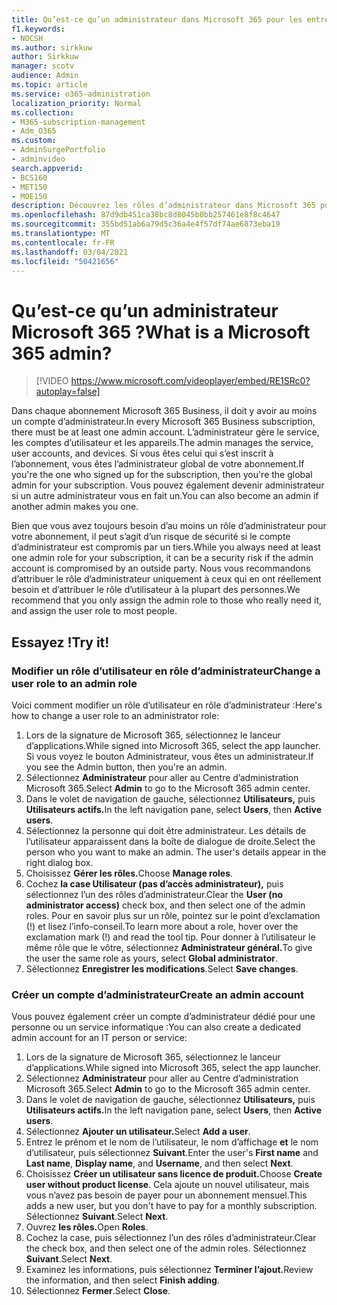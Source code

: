 ```yaml
---
title: Qu’est-ce qu’un administrateur dans Microsoft 365 pour les entreprises ?
f1.keywords:
- NOCSH
ms.author: sirkkuw
author: Sirkkuw
manager: scotv
audience: Admin
ms.topic: article
ms.service: o365-administration
localization_priority: Normal
ms.collection:
- M365-subscription-management
- Adm_O365
ms.custom:
- AdminSurgePortfolio
- adminvideo
search.appverid:
- BCS160
- MET150
- MOE150
description: Découvrez les rôles d’administrateur dans Microsoft 365 pour les entreprises.
ms.openlocfilehash: 87d9db451ca38bc8d8045b0bb257461e8f8c4647
ms.sourcegitcommit: 355bd51ab6a79d5c36a4e4f57df74ae6873eba19
ms.translationtype: MT
ms.contentlocale: fr-FR
ms.lasthandoff: 03/04/2021
ms.locfileid: "50421656"
---
```

# <a name="what-is-a-microsoft-365-admin"></a><span data-ttu-id="5ae27-103">Qu’est-ce qu’un administrateur Microsoft 365 ?</span><span class="sxs-lookup"><span data-stu-id="5ae27-103">What is a Microsoft 365 admin?</span></span>

> [!VIDEO https://www.microsoft.com/videoplayer/embed/RE1SRc0?autoplay=false]

<span data-ttu-id="5ae27-104">Dans chaque abonnement Microsoft 365 Business, il doit y avoir au moins un compte d’administrateur.</span><span class="sxs-lookup"><span data-stu-id="5ae27-104">In every Microsoft 365 Business subscription, there must be at least one admin account.</span></span> <span data-ttu-id="5ae27-105">L’administrateur gère le service, les comptes d’utilisateur et les appareils.</span><span class="sxs-lookup"><span data-stu-id="5ae27-105">The admin manages the service, user accounts, and devices.</span></span> <span data-ttu-id="5ae27-106">Si vous êtes celui qui s’est inscrit à l’abonnement, vous êtes l’administrateur global de votre abonnement.</span><span class="sxs-lookup"><span data-stu-id="5ae27-106">If you're the one who signed up for the subscription, then you're the global admin for your subscription.</span></span> <span data-ttu-id="5ae27-107">Vous pouvez également devenir administrateur si un autre administrateur vous en fait un.</span><span class="sxs-lookup"><span data-stu-id="5ae27-107">You can also become an admin if another admin makes you one.</span></span>

<span data-ttu-id="5ae27-108">Bien que vous avez toujours besoin d’au moins un rôle d’administrateur pour votre abonnement, il peut s’agit d’un risque de sécurité si le compte d’administrateur est compromis par un tiers.</span><span class="sxs-lookup"><span data-stu-id="5ae27-108">While you always need at least one admin role for your subscription, it can be a security risk if the admin account is compromised by an outside party.</span></span> <span data-ttu-id="5ae27-109">Nous vous recommandons d’attribuer le rôle d’administrateur uniquement à ceux qui en ont réellement besoin et d’attribuer le rôle d’utilisateur à la plupart des personnes.</span><span class="sxs-lookup"><span data-stu-id="5ae27-109">We recommend that you only assign the admin role to those who really need it, and assign the user role to most people.</span></span>

## <a name="try-it"></a><span data-ttu-id="5ae27-110">Essayez !</span><span class="sxs-lookup"><span data-stu-id="5ae27-110">Try it!</span></span>

### <a name="change-a-user-role-to-an-admin-role"></a><span data-ttu-id="5ae27-111">Modifier un rôle d’utilisateur en rôle d’administrateur</span><span class="sxs-lookup"><span data-stu-id="5ae27-111">Change a user role to an admin role</span></span>

<span data-ttu-id="5ae27-112">Voici comment modifier un rôle d’utilisateur en rôle d’administrateur :</span><span class="sxs-lookup"><span data-stu-id="5ae27-112">Here's how to change a user role to an administrator role:</span></span>

1. <span data-ttu-id="5ae27-113">Lors de la signature de Microsoft 365, sélectionnez le lanceur d’applications.</span><span class="sxs-lookup"><span data-stu-id="5ae27-113">While signed into Microsoft 365, select the app launcher.</span></span> <span data-ttu-id="5ae27-114">Si vous voyez le bouton Administrateur, vous êtes un administrateur.</span><span class="sxs-lookup"><span data-stu-id="5ae27-114">If you see the Admin button, then you're an admin.</span></span>
1. <span data-ttu-id="5ae27-115">Sélectionnez **Administrateur** pour aller au Centre d’administration Microsoft 365.</span><span class="sxs-lookup"><span data-stu-id="5ae27-115">Select **Admin** to go to the Microsoft 365 admin center.</span></span>
1. <span data-ttu-id="5ae27-116">Dans le volet de navigation de gauche, sélectionnez **Utilisateurs,** puis **Utilisateurs actifs.**</span><span class="sxs-lookup"><span data-stu-id="5ae27-116">In the left navigation pane, select **Users**, then **Active users**.</span></span>
1. <span data-ttu-id="5ae27-117">Sélectionnez la personne qui doit être administrateur. Les détails de l’utilisateur apparaissent dans la boîte de dialogue de droite.</span><span class="sxs-lookup"><span data-stu-id="5ae27-117">Select the person who you want to make an admin. The user's details appear in the right dialog box.</span></span>
1. <span data-ttu-id="5ae27-118">Choisissez **Gérer les rôles.**</span><span class="sxs-lookup"><span data-stu-id="5ae27-118">Choose **Manage roles**.</span></span>
1. <span data-ttu-id="5ae27-119">Cochez **la case Utilisateur (pas d’accès administrateur),** puis sélectionnez l’un des rôles d’administrateur.</span><span class="sxs-lookup"><span data-stu-id="5ae27-119">Clear the **User (no administrator access)** check box, and then select one of the admin roles.</span></span> <span data-ttu-id="5ae27-120">Pour en savoir plus sur un rôle, pointez sur le point d’exclamation (!) et lisez l’info-conseil.</span><span class="sxs-lookup"><span data-stu-id="5ae27-120">To learn more about a role, hover over the exclamation mark (!) and read the tool tip.</span></span> <span data-ttu-id="5ae27-121">Pour donner à l’utilisateur le même rôle que le vôtre, sélectionnez **Administrateur général.**</span><span class="sxs-lookup"><span data-stu-id="5ae27-121">To give the user the same role as  yours, select **Global administrator**.</span></span>
1. <span data-ttu-id="5ae27-122">Sélectionnez **Enregistrer les modifications**.</span><span class="sxs-lookup"><span data-stu-id="5ae27-122">Select **Save changes**.</span></span>

### <a name="create-an-admin-account"></a><span data-ttu-id="5ae27-123">Créer un compte d’administrateur</span><span class="sxs-lookup"><span data-stu-id="5ae27-123">Create an admin account</span></span> 

<span data-ttu-id="5ae27-124">Vous pouvez également créer un compte d’administrateur dédié pour une personne ou un service informatique :</span><span class="sxs-lookup"><span data-stu-id="5ae27-124">You can also create a dedicated admin account for an IT person or service:</span></span>

1. <span data-ttu-id="5ae27-125">Lors de la signature de Microsoft 365, sélectionnez le lanceur d’applications.</span><span class="sxs-lookup"><span data-stu-id="5ae27-125">While signed into Microsoft 365, select the app launcher.</span></span>
1. <span data-ttu-id="5ae27-126">Sélectionnez **Administrateur** pour aller au Centre d’administration Microsoft 365.</span><span class="sxs-lookup"><span data-stu-id="5ae27-126">Select **Admin** to go to the Microsoft 365 admin center.</span></span>
1. <span data-ttu-id="5ae27-127">Dans le volet de navigation de gauche, sélectionnez **Utilisateurs,** puis **Utilisateurs actifs.**</span><span class="sxs-lookup"><span data-stu-id="5ae27-127">In the left navigation pane, select **Users**, then **Active users**.</span></span>
1. <span data-ttu-id="5ae27-128">Sélectionnez **Ajouter un utilisateur.**</span><span class="sxs-lookup"><span data-stu-id="5ae27-128">Select **Add a user**.</span></span>
1. <span data-ttu-id="5ae27-129">Entrez le prénom  et le nom de l’utilisateur, le nom d’affichage **et** le nom d’utilisateur, puis sélectionnez **Suivant**.</span><span class="sxs-lookup"><span data-stu-id="5ae27-129">Enter the user's **First name** and **Last name**, **Display name**, and **Username**, and then select **Next**.</span></span>
1. <span data-ttu-id="5ae27-130">Choisissez **Créer un utilisateur sans licence de produit.**</span><span class="sxs-lookup"><span data-stu-id="5ae27-130">Choose **Create user without product license**.</span></span> <span data-ttu-id="5ae27-131">Cela ajoute un nouvel utilisateur, mais vous n’avez pas besoin de payer pour un abonnement mensuel.</span><span class="sxs-lookup"><span data-stu-id="5ae27-131">This adds a new user, but you don't have to pay for a monthly subscription.</span></span> <span data-ttu-id="5ae27-132">Sélectionnez **Suivant**.</span><span class="sxs-lookup"><span data-stu-id="5ae27-132">Select **Next**.</span></span>
1. <span data-ttu-id="5ae27-133">Ouvrez **les rôles.**</span><span class="sxs-lookup"><span data-stu-id="5ae27-133">Open **Roles**.</span></span>
1. <span data-ttu-id="5ae27-134">Cochez la case, puis sélectionnez l’un des rôles d’administrateur.</span><span class="sxs-lookup"><span data-stu-id="5ae27-134">Clear the  check box, and then select one of the admin roles.</span></span> <span data-ttu-id="5ae27-135">Sélectionnez **Suivant**.</span><span class="sxs-lookup"><span data-stu-id="5ae27-135">Select **Next**.</span></span>
1. <span data-ttu-id="5ae27-136">Examinez les informations, puis sélectionnez **Terminer l’ajout.**</span><span class="sxs-lookup"><span data-stu-id="5ae27-136">Review the information, and then select **Finish adding**.</span></span>
1. <span data-ttu-id="5ae27-137">Sélectionnez **Fermer**.</span><span class="sxs-lookup"><span data-stu-id="5ae27-137">Select **Close**.</span></span>
